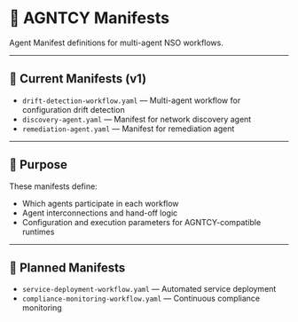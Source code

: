 # 📜 AGNTCY Manifests

Agent Manifest definitions for multi-agent NSO workflows.

---

## 📂 Current Manifests (v1)
- `drift-detection-workflow.yaml` — Multi-agent workflow for configuration drift detection
- `discovery-agent.yaml` — Manifest for network discovery agent
- `remediation-agent.yaml` — Manifest for remediation agent

---

## 📌 Purpose
These manifests define:
- Which agents participate in each workflow
- Agent interconnections and hand-off logic
- Configuration and execution parameters for AGNTCY-compatible runtimes

---

## 📅 Planned Manifests
- `service-deployment-workflow.yaml` — Automated service deployment
- `compliance-monitoring-workflow.yaml` — Continuous compliance monitoring